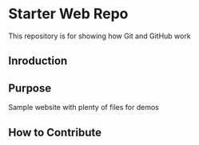 # Starter Web Repo

This repository is for showing how Git and GitHub work

## Inroduction

## Purpose

Sample website with plenty of files for demos

## How to Contribute